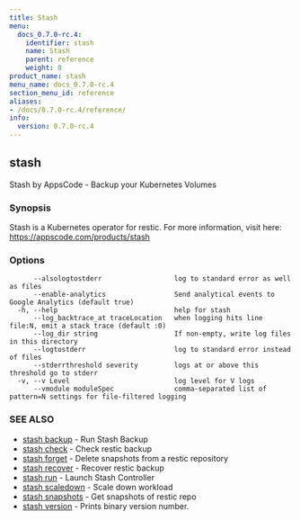 ```yaml
---
title: Stash
menu:
  docs_0.7.0-rc.4:
    identifier: stash
    name: Stash
    parent: reference
    weight: 0
product_name: stash
menu_name: docs_0.7.0-rc.4
section_menu_id: reference
aliases:
- /docs/0.7.0-rc.4/reference/
info:
  version: 0.7.0-rc.4
---
```


## stash

Stash by AppsCode - Backup your Kubernetes Volumes

### Synopsis

Stash is a Kubernetes operator for restic. For more information, visit here: https://appscode.com/products/stash

### Options

```
      --alsologtostderr                  log to standard error as well as files
      --enable-analytics                 Send analytical events to Google Analytics (default true)
  -h, --help                             help for stash
      --log_backtrace_at traceLocation   when logging hits line file:N, emit a stack trace (default :0)
      --log_dir string                   If non-empty, write log files in this directory
      --logtostderr                      log to standard error instead of files
      --stderrthreshold severity         logs at or above this threshold go to stderr
  -v, --v Level                          log level for V logs
      --vmodule moduleSpec               comma-separated list of pattern=N settings for file-filtered logging
```

### SEE ALSO

* [stash backup](/docs/0.7.0-rc.4/reference/stash_backup)	 - Run Stash Backup
* [stash check](/docs/0.7.0-rc.4/reference/stash_check)	 - Check restic backup
* [stash forget](/docs/0.7.0-rc.4/reference/stash_forget)	 - Delete snapshots from a restic repository
* [stash recover](/docs/0.7.0-rc.4/reference/stash_recover)	 - Recover restic backup
* [stash run](/docs/0.7.0-rc.4/reference/stash_run)	 - Launch Stash Controller
* [stash scaledown](/docs/0.7.0-rc.4/reference/stash_scaledown)	 - Scale down workload
* [stash snapshots](/docs/0.7.0-rc.4/reference/stash_snapshots)	 - Get snapshots of restic repo
* [stash version](/docs/0.7.0-rc.4/reference/stash_version)	 - Prints binary version number.

